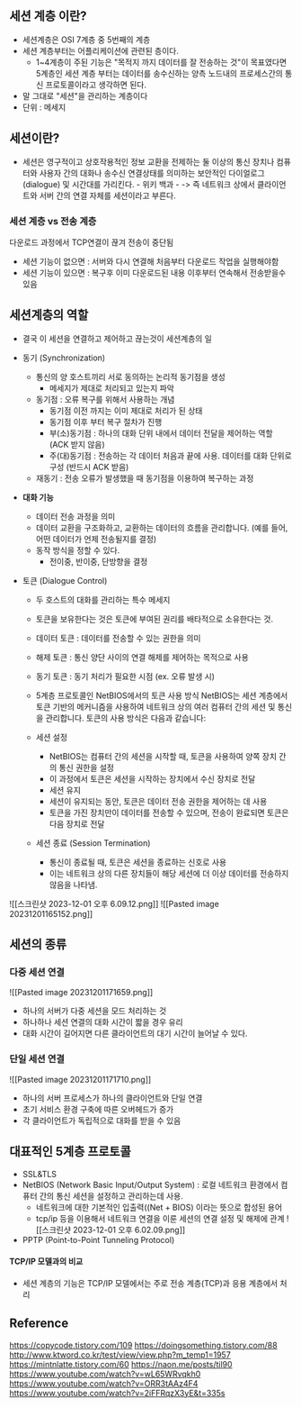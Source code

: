 
## 세션 계층 이란?
- 세션계층은 OSI 7계층 중 5번째의 계층
- 세션 계층부터는 어플리케이션에 관련된 층이다.
	- 1~4계층이 주된 기능은 "목적지 까지 데이터를 잘 전송하는 것"이 목표였다면 5계층인 세션 계층 부터는 데이터를 송수신하는 양측 노드내의 프로세스간의 통신 프로토콜이라고 생각하면 된다.
- 말 그대로 "세션"을 관리하는 계층이다
- 단위 : 메세지

## 세션이란?
- 세션은 영구적이고 상호작용적인 정보 교환을 전제하는 둘 이상의 통신 장치나 컴퓨터와 사용자 간의 대화나 송수신 연결상태를 의미하는 보안적인 다이얼로그(dialogue) 및 시간대를 가리킨다. - 위키 백과 -
	-> 즉 네트워크 상에서 클라이언트와 서버 간의 연결 자체를 세션이라고 부른다.

### 세션 계층 vs 전송 계층  
다운로드 과정에서 TCP연결이 끊겨 전송이 중단됨  
* 세션 기능이 없으면 : 서버와 다시 연결해 처음부터 다운로드 작업을 실행해야함  
* 세션 기능이 있으면 : 복구후 이미 다운로드된 내용 이후부터 연속해서 전송받을수 있음


## 세션계층의 역할
- 결국 이 세션을 연결하고 제어하고 끊는것이 세션계층의 일

- 동기 (Synchronization)
	- 통신의 양 호스트끼리 서로 동의하는 논리적 동기점을 생성
		- 메세지가 제대로 처리되고 있는지 파악
	- 동기점 : 오류 복구를 위해서 사용하는 개념
		- 동기점 이전 까지는 이미 제대로 처리가 된 상태
		- 동기점 이후 부터 복구 절차가 진행
		- 부(소)동기점 : 하나의 대화 단위 내에서 데이터 전달을 제어하는 역할 (ACK 받지 않음)
		- 주(대)동기점 : 전송하는 각 데이터 처음과 끝에 사용. 데이터를 대화 단위로 구성 (반드시 ACK 받음)
	- 재동기 : 전송 오류가 발생했을 때 동기점을 이용하여 복구하는 과정

- **대화 기능**
	- 데이터 전송 과정을 의미
	- 데이터 교환을 구조화하고, 교환하는 데이터의 흐름을 관리합니다. (예를 들어, 어떤 데이터가 언제 전송될지를 결정)
	- 동작 방식을 정할 수 있다. 
		- 전이중, 반이중, 단방향을 결정


- 토큰 (Dialogue Control)
	- 두 호스트의 대화를 관리하는 특수 메세지
	- 토큰을 보유한다는 것은 토큰에 부여된 권리를 배타적으로 소유한다는 것.
	- 데이터 토큰 : 데이터를 전송할 수 있는 권한을 의미
	- 해제 토큰 : 통신 양단 사이의 연결 해제를 제어하는 목적으로 사용
	- 동기 토큰 : 동기 처리가 필요한 시점 (ex. 오류 발생 시)

	- 5계층 프로토콜인 NetBIOS에서의 토큰 사용 방식
		NetBIOS는 세션 계층에서 토큰 기반의 메커니즘을 사용하여 네트워크 상의 여러 컴퓨터 간의 세션 및 통신을 관리합니다. 토큰의 사용 방식은 다음과 같습니다:
	- 세션 설정
		- NetBIOS는 컴퓨터 간의 세션을 시작할 때, 토큰을 사용하여 양쪽 장치 간의 통신 권한을 설정
		- 이 과정에서 토큰은 세션을 시작하는 장치에서 수신 장치로 전달
        - 세션 유지 
		- 세션이 유지되는 동안, 토큰은 데이터 전송 권한을 제어하는 데 사용
		- 토큰을 가진 장치만이 데이터를 전송할 수 있으며, 전송이 완료되면 토큰은 다음 장치로 전달
	- 세션 종료 (Session Termination)
		- 통신이 종료될 때, 토큰은 세션을 종료하는 신호로 사용
		- 이는 네트워크 상의 다른 장치들이 해당 세션에 더 이상 데이터를 전송하지 않음을 나타냄.



![[스크린샷 2023-12-01 오후 6.09.12.png]]
![[Pasted image 20231201165152.png]]

## 세션의 종류
### 다중 세션 연결
![[Pasted image 20231201171659.png]]
- 하나의 서버가 다중 세션을 모드 처리하는 것 
- 하나하나 세션 연결의 대화 시간이 짧을 경우 유리
- 대화 시간이 길어지면 다른 클라이언트의 대기 시간이 늘어날 수 있다.

### 단일 세션 연결
![[Pasted image 20231201171710.png]]
- 하나의 서버 프로세스가 하나의 클라이언트와 단일 연결
- 초기 서비스 환경 구축에 따른 오버헤드가 증가
- 각 클라이언트가 독립적으로 대화를 받을 수 있음



## 대표적인 5계층 프로토콜
- SSL&TLS
- NetBIOS (Network Basic Input/Output System) : 로컬 네트워크 환경에서 컴퓨터 간의 통신 세션을 설정하고 관리하는데 사용.
	- 네트워크에 대한 기본적인 입출력((Net + BIOS) 이라는 뜻으로 합성된 용어
	- tcp/ip 등을 이용해서 네트워크 연결을 이룬 세션의 연결 설정 및 해제에 관계
![[스크린샷 2023-12-01 오후 6.02.09.png]]
- PPTP (Point-to-Point Tunneling Protocol) 


#### TCP/IP 모델과의 비교
- 세션 계층의 기능은 TCP/IP 모델에서는 주로 전송 계층(TCP)과 응용 계층에서 처리

## Reference
https://copycode.tistory.com/109
https://doingsomething.tistory.com/88
http://www.ktword.co.kr/test/view/view.php?m_temp1=1957
https://mintnlatte.tistory.com/60
https://naon.me/posts/til90
https://www.youtube.com/watch?v=wL65WRvqkh0
https://www.youtube.com/watch?v=ORR3tAAz4F4
https://www.youtube.com/watch?v=2iFFRqzX3yE&t=335s
